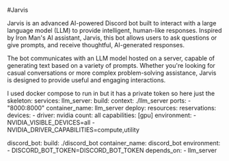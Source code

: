 #Jarvis

Jarvis is an advanced AI-powered Discord bot built to interact with a large language model (LLM) to provide intelligent, human-like responses. Inspired by Iron Man's AI assistant, Jarvis, this bot allows users to ask questions or give prompts, and receive thoughtful, AI-generated responses.

The bot communicates with an LLM model hosted on a server, capable of generating text based on a variety of prompts. Whether you're looking for casual conversations or more complex problem-solving assistance, Jarvis is designed to provide useful and engaging interactions.


I used docker compose to run in but it has a private token so here just the skeleton:
services:
  llm_server:
    build:
      context: ./llm_server
    ports:
      - "8000:8000"
    container_name: llm_server
    deploy:
      resources:
        reservations:
          devices:
            - driver: nvidia
              count: all
              capabilities: [gpu]
    environment:
      - NVIDIA_VISIBLE_DEVICES=all
      - NVIDIA_DRIVER_CAPABILITIES=compute,utility


  discord_bot:
    build: ./discord_bot
    container_name: discord_bot
    environment:
      - DISCORD_BOT_TOKEN=DISCORD_BOT_TOKEN
    depends_on:
      - llm_server

